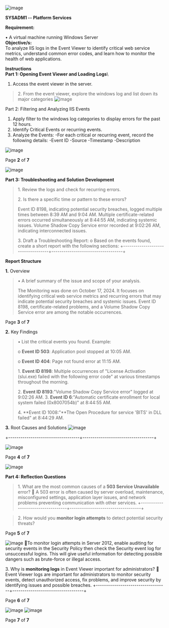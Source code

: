 ![image](https://github.com/user-attachments/assets/fce3d6a9-e3b6-4c9f-85c2-23a068c75d1e)

**SYSADM1 -- Platform Services**

**Requirement:**

• A virtual machine running Windows Server\
**Objective/s:**\
To analyze IIS logs in the Event Viewer to identify critical web service
metrics, understand common error codes, and learn how to monitor the
health of web applications.

**Instructions**\
**Part 1: Opening Event Viewer and Loading Logs**\
1. Access the event viewer in the server.

> 2\. From the event viewer, explore the windows log and list down its
> major categories
![image](https://github.com/user-attachments/assets/c1b56d6f-acd2-4ce0-90e2-a10d873c9dcb)


Part 2: Filtering and Analyzing IIS Events
   1. Apply filter to the windows log categories to display errors for the past 12 hours.
   2. Identify Critical Events or recurring events. 
   3. Analyze the Events:
        -For each critical or recurring event, record the following details:
                -Event ID
                -Source
                -Timestamp
                -Description

![image](https://github.com/user-attachments/assets/87c16969-25e4-4f2c-96a8-d5841afcf1b4)


Page **2** of **7**

![image](https://github.com/user-attachments/assets/c6c236a4-63e4-4cfe-8b98-554bfae9fb13)

**Part 3: Troubleshooting and Solution Development**

> 1\. Review the logs and check for recurring errors.
>
> 2\. Is there a specific time or pattern to these errors?
>
> Event ID 8198, indicating potential security breaches, logged multiple
> times between 8:39 AM and 9:04 AM. Multiple certificate-related errors
> occurred simultaneously at 8:44:55 AM, indicating systemic issues.
> Volume Shadow Copy Service error recorded at 9:02:26 AM, indicating
> interconnected issues.
>
> 3\. Draft a Troubleshooting Report:
>    o Based on the events found, create a short report with the following sections:
+-----------------------------------+-----------------------------------+

**Report Structure**

**1.** Overview

> • A brief summary of the issue and scope of your analysis.
>
> The Monitoring was done on October 17, 2024. It focuses on identifying
> critical web service metrics and recurring errors that may indicate
> potential security breaches and systemic issues. Event ID 8198,
> certificate-related problems, and a Volume Shadow Copy Service error
> are among the notable occurrences.

Page **3** of **7**

**2.** Key Findings

> • List the critical events you found. Example:
>
> o **Event ID 503**: Application pool stopped at 10:05 AM.
>
> o **Event ID 404**: Page not found error at 11:15 AM.
>
> 1\. **Event ID 8198**: Multiple occurrences of \"License Activation
> (slui.exe) failed with the following error code\" at various
> timestamps throughout the morning.
>
> 2\. **Event ID 8193**:\"Volume Shadow Copy Service error\" logged at
> 9:02:26 AM. 3. **Event ID 6**:\"Automatic certificate enrollment for
> local system failed (0x8007054b)\" at 8:44:55 AM.
>
> 4\. **Event ID 1008:\"**The Open Procedure for service \'BITS\' in DLL
> failed\" at 8:44:29 AM.

**3.** Root Causes and Solutions
![image](https://github.com/user-attachments/assets/e2f78a81-ee36-46a6-aad5-8214193e942c)

+-----------------------------------+-----------------------------------+

![image](https://github.com/user-attachments/assets/85ed1d16-b9da-40b4-a27e-dc6644979e29)

Page **4** of **7**

![image](https://github.com/user-attachments/assets/46875584-e73a-49d1-aa0c-116b33c63491)


**Part 4: Reflection Questions**

> 1\. What are the most common causes of a **503 Service Unavailable**
> error?
>     A 503 error is often caused by server overload, maintenance, misconfigured settings, application
layer issues, and network problems preventing communication with other services.
+-----------------------------------+-----------------------------------+

> 2\. How would you **monitor login attempts** to detect potential
> security threats?

Page **5** of **7**

![image](https://github.com/user-attachments/assets/8d343947-cb69-4fda-84c2-7045e068c90d)
   To monitor login attempts in Server 2012, enable auditing for security events in the Security Policy
then check the Security event log for unsuccessful logins. This will give useful information for
detecting possible dangers such as brute-force or illegal access.

3\. Why is **monitoring logs** in Event Viewer important for
administrators?
    Event Viewer logs are important for administrators to monitor security events, detect unauthorized
access, fix problems, and improve security by identifying issues and possible breaches.
+-----------------------------------+-----------------------------------+

Page **6** of **7**

![image](https://github.com/user-attachments/assets/639f1956-6cf0-479f-bab2-7af254fbd714)
![image](https://github.com/user-attachments/assets/21a41825-ea80-485f-bcf0-bbcf78b3a82d)



Page **7** of **7**
